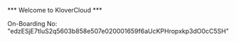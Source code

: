 *** Welcome to KloverCloud ***

On-Boarding No: &#34;edzESjE7tluS2q5603b858e507e020001659f6aUcKPHropxkp3dO0cC5SH&#34;
